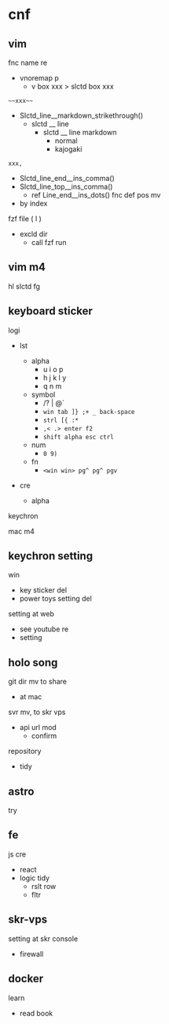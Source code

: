 
# cnf


## vim

fnc name re
- vnoremap p
  - v box xxx > slctd box xxx


`~~xxx~~`
- Slctd_line__markdown_strikethrough()
  - slctd __ line
    - slctd __ line markdown
      - normal
      - kajogaki

`xxx,`
- Slctd_line_end__ins_comma()
- Slctd_line_top__ins_comma()
  - ref Line_end__ins_dots()
fnc def pos mv
- by index


fzf file ( <leader>l )
- excld dir
  - call fzf run


## vim m4

hl slctd fg


## keyboard sticker

logi
- lst
  - alpha
    - u i o p
    - h j k l y
    - q n m 
  - symbol
    - /? \| @`
    - `win tab ]} ;+ _ back-space`
    - `strl [{ :*`
    - `,< .> enter f2`
    - `shift alpha esc ctrl`
  - num
    - `0 9)`
  - fn
    - `<win win> pg^ pg^ pgv`

- cre
  - alpha


keychron

mac m4


## keychron setting

win
- key sticker del
- power toys setting del

setting at web
- see youtube re
- setting


## holo song

git dir mv to share
- at mac


svr mv, to skr vps
- api url mod
  - confirm


repository
- tidy


## astro

try


## fe

js cre
- react
- logic tidy
  - rslt row
  - fltr


## skr-vps

setting at skr console
- firewall


## docker

learn
- read book


